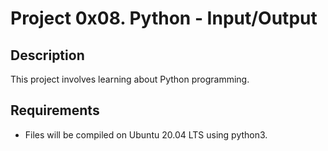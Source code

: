 # Project 0x08. Python - Input/Output

## Description
This project involves learning about Python programming.

## Requirements
* Files will be compiled on Ubuntu 20.04 LTS using python3.
